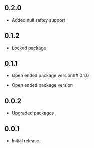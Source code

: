 ## 0.2.0

* Added null saftey support
## 0.1.2

* Locked package

## 0.1.1

* Open ended package version## 0.1.0

* Open ended package version
## 0.0.2

* Upgraded packages
## 0.0.1

* Initial release.
